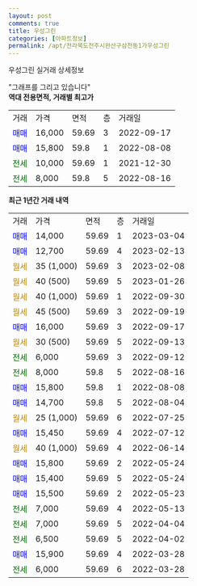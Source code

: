 ```yaml
---
layout: post
comments: true
title: 우성그린
categories: [아파트정보]
permalink: /apt/전라북도전주시완산구삼천동1가우성그린
---
```


우성그린 실거래 상세정보

<script type="text/javascript">
  google.charts.load('current', {'packages':['line', 'corechart']});
  google.charts.setOnLoadCallback(drawChart);

  function drawChart() {
    var data = new google.visualization.DataTable();
    data.addColumn('date', '거래일');
    data.addColumn('number', "매매");
    data.addColumn('number', "전세");
    data.addColumn('number', "전매");

    data.addRows([[new Date(Date.parse("2023-03-04")), 14000, null, null], [new Date(Date.parse("2023-02-13")), 12700, null, null], [new Date(Date.parse("2023-02-08")), null, null, null], [new Date(Date.parse("2023-01-26")), null, null, null], [new Date(Date.parse("2022-09-30")), null, null, null], [new Date(Date.parse("2022-09-19")), null, null, null], [new Date(Date.parse("2022-09-17")), 16000, null, null], [new Date(Date.parse("2022-09-13")), null, null, null], [new Date(Date.parse("2022-09-12")), null, 6000, null], [new Date(Date.parse("2022-08-16")), null, 8000, null], [new Date(Date.parse("2022-08-08")), 15800, null, null], [new Date(Date.parse("2022-08-04")), 14700, null, null], [new Date(Date.parse("2022-07-25")), null, null, null], [new Date(Date.parse("2022-07-12")), 15450, null, null], [new Date(Date.parse("2022-06-14")), null, null, null], [new Date(Date.parse("2022-05-24")), 15800, null, null], [new Date(Date.parse("2022-05-24")), 15400, null, null], [new Date(Date.parse("2022-05-23")), 15500, null, null], [new Date(Date.parse("2022-05-13")), null, 7000, null], [new Date(Date.parse("2022-04-04")), null, 7000, null], [new Date(Date.parse("2022-04-02")), null, 6500, null], [new Date(Date.parse("2022-03-28")), 15900, null, null], [new Date(Date.parse("2022-03-28")), null, 6000, null]]);

    var options = {
      hAxis: {
        format: 'yyyy/MM/dd'
      },    
      lineWidth: 0,
      pointsVisible: true,    
      title: '최근 1년간 유형별 실거래가 분포',
      legend: { position: 'bottom' }
    };

    var formatter = new google.visualization.NumberFormat({pattern:'###,###'} );
    formatter.format(data, 1);
    formatter.format(data, 2);
    
    setTimeout(function() {
        var chart = new google.visualization.LineChart(document.getElementById('columnchart_material'));
        chart.draw(data, (options));
        document.getElementById('loading').style.display = 'none';
    }, 200);
  }
</script>


<div id="loading" style="z-index:20; display: block; margin-left: 0px">"그래프를 그리고 있습니다"</div>
<div id="columnchart_material" style="width: 95%; margin-left: 0px; display: block"></div>
<!-- contents start -->
<b>역대 전용면적, 거래별 최고가</b>
<table class="sortable">
    <tr>
      <td>거래</td>
      <td>가격</td>
      <td>면적</td>
      <td>층</td>
      <td>거래일</td>
    </tr>
        <tr>
          <td><a style="color: blue">매매</a></td>
          <td>16,000</td>
          <td>59.69</td>
          <td>3</td>
          <td>2022-09-17</td>
        </tr>            <tr>
          <td><a style="color: blue">매매</a></td>
          <td>15,800</td>
          <td>59.8</td>
          <td>1</td>
          <td>2022-08-08</td>
        </tr>        
        <tr>
              <td><a style="color: darkgreen">전세</a></td>
              <td>10,000</td>
              <td>59.69</td>
              <td>1</td>
              <td>2021-12-30</td>
            </tr>            <tr>
              <td><a style="color: darkgreen">전세</a></td>
              <td>8,000</td>
              <td>59.8</td>
              <td>5</td>
              <td>2022-08-16</td>
            </tr>        
    
</table>

<b>최근 1년간 거래 내역</b>

<table class="sortable">
    <tr>
      <td>거래</td>
      <td>가격</td>
      <td>면적</td>
      <td>층</td>
      <td>거래일</td>
    </tr>
    <tr>
      <td><a style="color: blue">매매</a></td>
      <td>14,000</td>
      <td>59.69</td>
      <td>1</td>
      <td>2023-03-04</td>
    </tr>          <tr>
      <td><a style="color: blue">매매</a></td>
      <td>12,700</td>
      <td>59.69</td>
      <td>4</td>
      <td>2023-02-13</td>
    </tr>          <tr>
      <td><a style="color: darkgoldenrod">월세</a></td>
      <td>35 (1,000)</td>
      <td>59.69</td>
      <td>3</td>
      <td>2023-02-08</td>
    </tr>          <tr>
      <td><a style="color: darkgoldenrod">월세</a></td>
      <td>40 (500)</td>
      <td>59.69</td>
      <td>5</td>
      <td>2023-01-26</td>
    </tr>          <tr>
      <td><a style="color: darkgoldenrod">월세</a></td>
      <td>40 (1,000)</td>
      <td>59.69</td>
      <td>1</td>
      <td>2022-09-30</td>
    </tr>          <tr>
      <td><a style="color: darkgoldenrod">월세</a></td>
      <td>45 (500)</td>
      <td>59.69</td>
      <td>3</td>
      <td>2022-09-19</td>
    </tr>          <tr>
      <td><a style="color: blue">매매</a></td>
      <td>16,000</td>
      <td>59.69</td>
      <td>3</td>
      <td>2022-09-17</td>
    </tr>          <tr>
      <td><a style="color: darkgoldenrod">월세</a></td>
      <td>30 (500)</td>
      <td>59.69</td>
      <td>5</td>
      <td>2022-09-13</td>
    </tr>          <tr>
      <td><a style="color: darkgreen">전세</a></td>
      <td>6,000</td>
      <td>59.69</td>
      <td>3</td>
      <td>2022-09-12</td>
    </tr>          <tr>
      <td><a style="color: darkgreen">전세</a></td>
      <td>8,000</td>
      <td>59.8</td>
      <td>5</td>
      <td>2022-08-16</td>
    </tr>          <tr>
      <td><a style="color: blue">매매</a></td>
      <td>15,800</td>
      <td>59.8</td>
      <td>1</td>
      <td>2022-08-08</td>
    </tr>          <tr>
      <td><a style="color: blue">매매</a></td>
      <td>14,700</td>
      <td>59.8</td>
      <td>5</td>
      <td>2022-08-04</td>
    </tr>          <tr>
      <td><a style="color: darkgoldenrod">월세</a></td>
      <td>25 (1,000)</td>
      <td>59.69</td>
      <td>6</td>
      <td>2022-07-25</td>
    </tr>          <tr>
      <td><a style="color: blue">매매</a></td>
      <td>15,450</td>
      <td>59.69</td>
      <td>4</td>
      <td>2022-07-12</td>
    </tr>          <tr>
      <td><a style="color: darkgoldenrod">월세</a></td>
      <td>40 (1,000)</td>
      <td>59.69</td>
      <td>4</td>
      <td>2022-06-14</td>
    </tr>          <tr>
      <td><a style="color: blue">매매</a></td>
      <td>15,800</td>
      <td>59.69</td>
      <td>2</td>
      <td>2022-05-24</td>
    </tr>          <tr>
      <td><a style="color: blue">매매</a></td>
      <td>15,400</td>
      <td>59.69</td>
      <td>5</td>
      <td>2022-05-24</td>
    </tr>          <tr>
      <td><a style="color: blue">매매</a></td>
      <td>15,500</td>
      <td>59.69</td>
      <td>2</td>
      <td>2022-05-23</td>
    </tr>          <tr>
      <td><a style="color: darkgreen">전세</a></td>
      <td>7,000</td>
      <td>59.69</td>
      <td>4</td>
      <td>2022-05-13</td>
    </tr>          <tr>
      <td><a style="color: darkgreen">전세</a></td>
      <td>7,000</td>
      <td>59.69</td>
      <td>5</td>
      <td>2022-04-04</td>
    </tr>          <tr>
      <td><a style="color: darkgreen">전세</a></td>
      <td>6,500</td>
      <td>59.69</td>
      <td>5</td>
      <td>2022-04-02</td>
    </tr>          <tr>
      <td><a style="color: blue">매매</a></td>
      <td>15,900</td>
      <td>59.69</td>
      <td>4</td>
      <td>2022-03-28</td>
    </tr>          <tr>
      <td><a style="color: darkgreen">전세</a></td>
      <td>6,000</td>
      <td>59.69</td>
      <td>6</td>
      <td>2022-03-28</td>
    </tr>      </table>
<!-- contents end -->    

